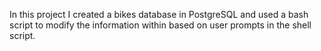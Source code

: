 In this project I created a bikes database in PostgreSQL and used a bash script to modify the information within based on user prompts in the shell script.
